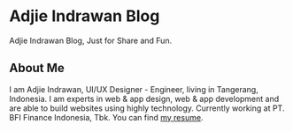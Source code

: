 # Adjie Indrawan Blog

Adjie Indrawan Blog, Just for Share and Fun.

## About Me

I am Adjie Indrawan, UI/UX Designer - Engineer, living in Tangerang, Indonesia. I am experts in web & app design, web & app development and are able to build websites using highly technology. Currently working at PT. BFI Finance Indonesia, Tbk. You can find [my resume](https://adjieindrawan.com/).
